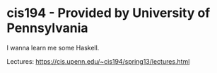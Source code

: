# cis194 - Provided by University of Pennsylvania
I wanna learn me some Haskell.

Lectures:
<https://cis.upenn.edu/~cis194/spring13/lectures.html>
